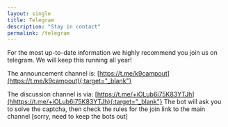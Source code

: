 ```yaml
---
layout: single
title: Telegram
description: "Stay in contact"
permalink: /telegram
---
```

For the most up-to-date information we highly recommend you join us on telegram. We will keep this running all year!

The announcement channel is:
[https://t.me/k9campout](https://t.me/k9campout){:target="_blank"}

The discussion channel is via:
[https://t.me/+iOLub6i75K83YTJh](hhttps://t.me/+iOLub6i75K83YTJh){:target="_blank"}
The bot will ask you to solve the captcha, then check the rules for the join link to the main channel [sorry, need to keep the bots out]